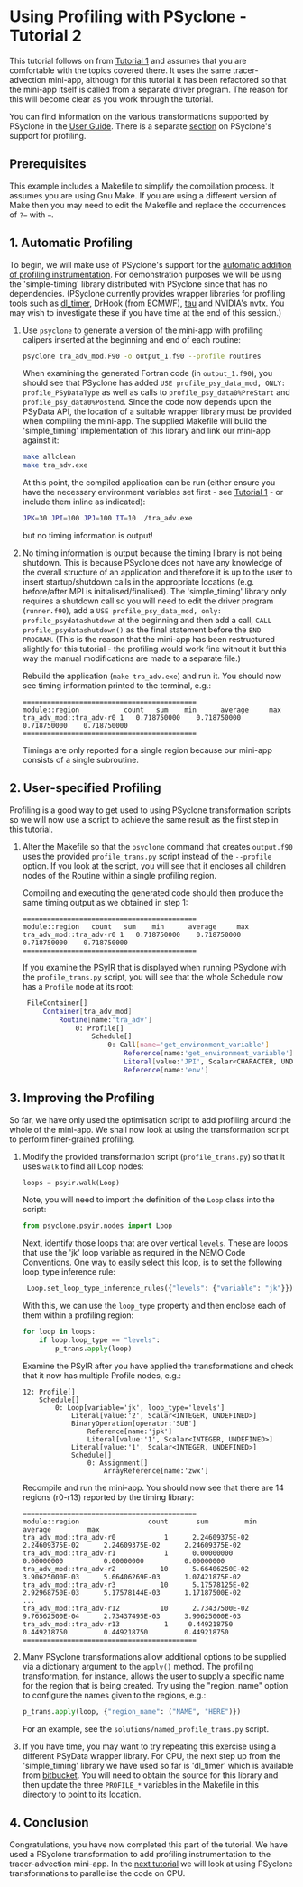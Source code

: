 # Using Profiling with PSyclone - Tutorial 2 #

This tutorial follows on from [Tutorial 1](../1_nemo_psyir/README.md) and
assumes that you are comfortable with the topics covered there. It uses
the same tracer-advection mini-app, although for this tutorial it has
been refactored so that the mini-app itself is called from a separate
driver program. The reason for this will become clear as you work
through the tutorial.

You can find information on the various transformations supported by
PSyclone in the [User Guide](https://psyclone.readthedocs.io/en/latest/transformations.html).
There is a separate [section](https://psyclone.readthedocs.io/en/latest/profiling.html) on
PSyclone's support for profiling.

## Prerequisites ##

This example includes a Makefile to simplify the compilation process. It
assumes you are using Gnu Make. If you are using a different version of
Make then you may need to edit the Makefile and replace the occurrences of
`?=` with `=`.

## 1. Automatic Profiling ##

To begin, we will make use of PSyclone's support for the
[automatic addition of profiling instrumentation](https://psyclone.readthedocs.io/en/latest/profiling.html). For
demonstration purposes we will be using the 'simple-timing' library
distributed with PSyclone since that has no dependencies. (PSyclone
currently provides wrapper libraries for profiling tools such as
[dl_timer](https://bitbucket.org/apeg/dl_timer/src/master/), DrHook
(from ECMWF), [tau](https://www.cs.uoregon.edu/research/tau) and NVIDIA's
nvtx. You may wish to investigate these if you have time at the end of
this session.)

1. Use `psyclone` to generate a version of the mini-app with profiling
   calipers inserted at the beginning and end of each routine:
   ```bash
   psyclone tra_adv_mod.F90 -o output_1.f90 --profile routines
   ```
   When examining the generated Fortran code (in `output_1.f90`), you
   should see that PSyclone has added `USE profile_psy_data_mod, ONLY:
   profile_PSyDataType` as well as calls to
   `profile_psy_data0%PreStart` and `profile_psy_data0%PostEnd`.
   Since the code now depends upon the PSyData API, the location of a
   suitable wrapper library must be provided when compiling the
   mini-app. The supplied Makefile will build the 'simple_timing'
   implementation of this library and link our mini-app against it:
   ```bash
   make allclean
   make tra_adv.exe
   ```
   At this point, the compiled application can be run (either ensure you have
   the necessary environment variables set first - see
   [Tutorial 1](../1_nemo_psyir/README.md) - or include them inline
   as indicated):
   ```bash
   JPK=30 JPI=100 JPJ=100 IT=10 ./tra_adv.exe
   ```
   but no timing information is output!

2. No timing information is output because the timing library is not
   being shutdown. This is because PSyclone does not have any
   knowledge of the overall structure of an application and therefore
   it is up to the user to insert startup/shutdown calls in the
   appropriate locations (e.g. before/after MPI is
   initialised/finalised).  The 'simple_timing' library only requires
   a shutdown call so you will need to edit the driver program
   (`runner.f90`), add a `USE profile_psy_data_mod, only:
   profile_psydatashutdown` at the beginning and then add a call,
   `CALL profile_psydatashutdown()` as the final statement before the
   `END PROGRAM`. (This is the reason that the mini-app has been
   restructured slightly for this tutorial - the profiling would work
   fine without it but this way the manual modifications are made to
   a separate file.)

   Rebuild the application (`make tra_adv.exe`) and run it. You should now
   see timing information printed to the terminal, e.g.:

       ===========================================
       module::region           count	sum	   min		average		max
       tra_adv_mod::tra_adv-r0 1   0.718750000    0.718750000   0.718750000    0.718750000
       ===========================================

   Timings are only reported for a single region because our mini-app consists
   of a single subroutine.

## 2. User-specified Profiling ##

Profiling is a good way to get used to using PSyclone transformation scripts
so we will now use a script to achieve the same result as the first step
in this tutorial.

1. Alter the Makefile so that the `psyclone` command that creates `output.f90`
   uses the provided `profile_trans.py` script instead of the `--profile`
   option. If you look at the script, you will see that it encloses all
   children nodes of the Routine within a single profiling region.

   Compiling and executing the generated code should then produce the
   same timing output as we obtained in step 1:

       ===========================================
       module::region   count	sum	   min		average		max
       tra_adv_mod::tra_adv-r0 1   0.718750000    0.718750000   0.718750000    0.718750000
       ===========================================

   If you examine the PSyIR that is displayed when running PSyclone with
   the `profile_trans.py` script, you will see that the whole Schedule
   now has a `Profile` node at its root:

   ```bash
    FileContainer[]
        Container[tra_adv_mod]
            Routine[name:'tra_adv']
                0: Profile[]
                    Schedule[]
                        0: Call[name='get_environment_variable']
                            Reference[name:'get_environment_variable']
                            Literal[value:'JPI', Scalar<CHARACTER, UNDEFINED>]
                            Reference[name:'env']
   ```

## 3. Improving the Profiling ##

So far, we have only used the optimisation script to add profiling
around the whole of the mini-app. We shall now look at using the
transformation script to perform finer-grained profiling.

1. Modify the provided transformation script (`profile_trans.py`) so that
   it uses `walk` to find all Loop nodes:
   ```python
   loops = psyir.walk(Loop)
   ```
   Note, you will need to import the definition of the `Loop` class into
   the script:
   ```python
   from psyclone.psyir.nodes import Loop
   ```
   Next, identify those loops that are over vertical `levels`. These are
   loops that use the 'jk' loop variable as required in the NEMO Code
   Conventions. One way to easily select this loop, is to set the following
   loop_type inference rule:
   ```python
    Loop.set_loop_type_inference_rules({"levels": {"variable": "jk"}})
   ```
   With this, we can use the `loop_type` property and then enclose each of
   them within a profiling region:
   ```python
   for loop in loops:
       if loop.loop_type == "levels":
           p_trans.apply(loop)
   ```
   Examine the PSyIR after you have applied the transformations and check
   that it now has multiple Profile nodes, e.g.:

       12: Profile[]
           Schedule[]
               0: Loop[variable='jk', loop_type='levels']
                   Literal[value:'2', Scalar<INTEGER, UNDEFINED>]
                   BinaryOperation[operator:'SUB']
                       Reference[name:'jpk']
                       Literal[value:'1', Scalar<INTEGER, UNDEFINED>]
                   Literal[value:'1', Scalar<INTEGER, UNDEFINED>]
                   Schedule[]
                       0: Assignment[]
                           ArrayReference[name:'zwx']


   Recompile and run the mini-app. You should now see that there are 14
   regions (r0-r13) reported by the timing library:

       ===========================================
       module::region                 count       sum         min     average         max
       tra_adv_mod::tra_adv-r0            1      2.24609375E-02      2.24609375E-02      2.24609375E-02      2.24609375E-02
       tra_adv_mod::tra_adv-r1            1      0.00000000          0.00000000          0.00000000          0.00000000
       tra_adv_mod::tra_adv-r2           10      5.66406250E-02      3.90625000E-03      5.66406269E-03      1.07421875E-02
       tra_adv_mod::tra_adv-r3           10      5.17578125E-02      2.92968750E-03      5.17578144E-03      1.17187500E-02
       ...
       tra_adv_mod::tra_adv-r12          10      2.73437500E-02      9.76562500E-04      2.73437495E-03      3.90625000E-03
       tra_adv_mod::tra_adv-r13           1     0.449218750         0.449218750         0.449218750         0.449218750
       ===========================================



2. Many PSyclone transformations allow additional options to be supplied
   via a dictionary argument to the `apply()` method. The
   profiling transformation, for instance, allows the user to supply a
   specific name for the region that is being created. Try using the
   "region_name" option to configure the names given to the regions,
   e.g.:

   ```python
   p_trans.apply(loop, {"region_name": ("NAME", "HERE")})
   ```

   For an example, see the `solutions/named_profile_trans.py` script.

3. If you have time, you may want to try repeating this exercise using
   a different PSyData wrapper library. For CPU, the next step up from
   the 'simple_timing' library we have used so far is 'dl_timer' which
   is available from
   [bitbucket](https://bitbucket.org/apeg/dl_timer/src/master/). You
   will need to obtain the source for this library and then update the
   three `PROFILE_*` variables in the Makefile in this directory to point
   to its location.

## 4. Conclusion

Congratulations, you have now completed this part of the tutorial. We
have used a PSyclone transformation to add profiling
instrumentation to the tracer-advection mini-app. In the
[next tutorial](../3_nemo_openmp/README.md) we will look at using PSyclone
transformations to parallelise the code on CPU.
